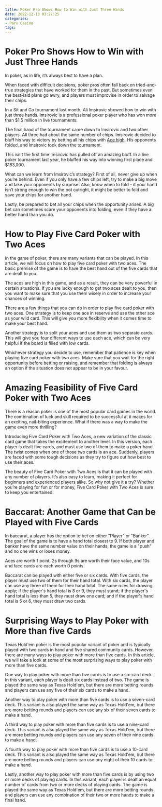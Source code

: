 ```yaml
---
title: Poker Pro Shows How to Win with Just Three Hands 
date: 2022-12-13 03:27:25
categories:
- Parx Casino
tags:
---
```



#  Poker Pro Shows How to Win with Just Three Hands 

In poker, as in life, it’s always best to have a plan.

When faced with difficult decisions, poker pros often fall back on tried-and-true strategies that have worked for them in the past. But sometimes even the best-laid plans go awry, and players must improvise in order to salvage their chips.

In a Sit and Go tournament last month, Ali Imsirovic showed how to win with just three hands. Imsirovic is a professional poker player who has won more than $1.5 million in live tournaments.

The final hand of the tournament came down to Imsirovic and two other players. All three had about the same number of chips. Imsirovic decided to bluff his way to victory by betting all his chips with [Ace high](https://pokerhand.org/?a=kQsds). His opponents folded, and Imsirovic took down the tournament.

This isn’t the first time Imsirovic has pulled off an amazing bluff. In a live poker tournament last year, he bluffed his way into winning first place and $183,000.

What can we learn from Imsirovic’s strategy? First of all, never give up when you’re behind. Even if you only have a few chips left, try to make a big move and take your opponents by surprise. Also, know when to fold – if your hand isn’t strong enough to win the pot outright, it might be better to fold and save your chips for another hand.

Lastly, be prepared to bet all your chips when the opportunity arises. A big bet can sometimes scare your opponents into folding, even if they have a better hand than you do.

#  How to Play Five Card Poker with Two Aces 

In the game of poker, there are many variants that can be played. In this article, we will focus on how to play five card poker with two aces. The basic premise of the game is to have the best hand out of the five cards that are dealt to you. 

The aces are high in this game, and as a result, they can be very powerful in certain situations. If you are lucky enough to get two aces dealt to you, then you want to make sure that you use them wisely in order to increase your chances of winning. 

There are a few things that you can do in order to play five card poker with two aces. One strategy is to keep one ace in reserve and use the other ace as your wild card. This will give you more flexibility when it comes time to make your best hand. 

Another strategy is to split your aces and use them as two separate cards. This will give you four different ways to use each ace, which can be very helpful if the board is filled with low cards. 

Whichever strategy you decide to use, remember that patience is key when playing five card poker with two aces. Make sure that you wait for the right opportunity before betting or raising, and remember that folding is always an option if the situation does not appear to be in your favour.

#  Amazing Feasibility of Five Card Poker with Two Aces 

There is a reason poker is one of the most popular card games in the world. The combination of luck and skill required to be successful at it makes for an exciting, nail-biting experience. What if there was a way to make the game even more thrilling?

Introducing Five Card Poker with Two Aces, a new variation of the classic card game that takes the excitement to another level. In this version, each player is dealt five cards, and must use two of them to make a poker hand. The twist comes when one of those two cards is an ace. Suddenly, players are faced with some tough decisions as they try to figure out how best to use their aces.

The beauty of Five Card Poker with Two Aces is that it can be played with any number of players. It’s also easy to learn, making it perfect for beginners and experienced players alike. So why not give it a try? Whether you’re playing for fun or for money, Five Card Poker with Two Aces is sure to keep you entertained.

#  Baccarat: Another Game that Can be Played with Five Cards 

In baccarat, a player has the option to bet on either "Player" or "Banker". The goal of the game is to have a hand total closest to 9. If both player and banker have the same number value on their hands, the game is a "push" and no one wins or loses money.

Aces are worth 1 point, 2s through 9s are worth their face value, and 10s and face cards are each worth 0 points.

Baccarat can be played with either five or six cards. With five cards, the player must use two of them for their hand total. With six cards, the player can use any three of them for their hand total. The same rules for drawing apply; if the player's hand total is 8 or 9, they must stand; if the player's hand total is less than 5, they must draw one card; and if the player's hand total is 5 or 6, they must draw two cards.

#  Surprising Ways to Play Poker with More than five Cards

Texas Hold'em poker is the most popular variant of poker and is typically played with two cards in hand and five shared community cards. However, there are many ways to play poker with more than five cards. In this article, we will take a look at some of the most surprising ways to play poker with more than five cards.

One way to play poker with more than five cards is to use a six-card deck. In this variant, each player is dealt six cards instead of two. The game is played the same way as Texas Hold'em, but there are more betting rounds and players can use any five of their six cards to make a hand.

Another way to play poker with more than five cards is to use a seven-card deck. This variant is also played the same way as Texas Hold'em, but there are more betting rounds and players can use any six of their seven cards to make a hand.

A third way to play poker with more than five cards is to use a nine-card deck. This variant is also played the same way as Texas Hold'em, but there are more betting rounds and players can use any seven of their nine cards to make a hand.

A fourth way to play poker with more than five cards is to use a 10-card deck. This variant is also played the same way as Texas Hold'em, but there are more betting rounds and players can use any eight of their 10 cards to make a hand.

Lastly, another way to play poker with more than five cards is by using two or more decks of playing cards. In this variant, each player is dealt an equal number of cards from two or more decks of playing cards. The game is played the same way as Texas Hold'em, but there are more betting rounds and players can use any combination of their two or more hands to make a final hand.